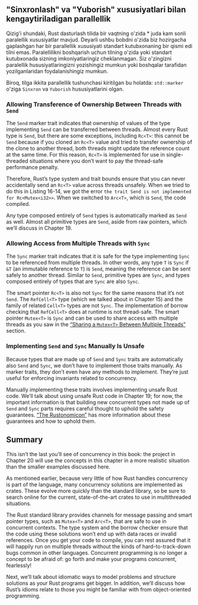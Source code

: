 ## "Sinxronlash" va "Yuborish" xususiyatlari bilan kengaytiriladigan parallellik

Qizig'i shundaki, Rust dasturlash tilida bir vaqtning o'zida * juda kam sonli paralellik xususiyatlar mavjud. 
Deyarli ushbu bobdni o'zida biz hozirgacha gaplashgan har bir parallellik xususiyati standart kutubxonaning bir qismi edi tilni emas. Paralellilikni boshqarish uchun  tilning  o'zida yoki standart kutubxonada sizning imkoniyatlaringiz cheklanmagan.
Siz o'zingizni paralellik hususiyatlaringizni yozishingiz mumkun yoki boshqalar tarafidan yozilganlaridan foydalanishingiz mumkun.

Biroq, tilga ikkita parallellik tushunchasi kiritilgan bu holatda: 
`std::marker` o'ziga `Sinxron` va `Yuborish` hususiyatlarini olgan.


### Allowing Transference of Ownership Between Threads with `Send`

The `Send` marker trait indicates that ownership of values of the type
implementing `Send` can be transferred between threads. Almost every Rust type
is `Send`, but there are some exceptions, including `Rc<T>`: this cannot be
`Send` because if you cloned an `Rc<T>` value and tried to transfer ownership
of the clone to another thread, both threads might update the reference count
at the same time. For this reason, `Rc<T>` is implemented for use in
single-threaded situations where you don’t want to pay the thread-safe
performance penalty.

Therefore, Rust’s type system and trait bounds ensure that you can never
accidentally send an `Rc<T>` value across threads unsafely. When we tried to do
this in Listing 16-14, we got the error `the trait Send is not implemented for
Rc<Mutex<i32>>`. When we switched to `Arc<T>`, which is `Send`, the code
compiled.

Any type composed entirely of `Send` types is automatically marked as `Send` as
well. Almost all primitive types are `Send`, aside from raw pointers, which
we’ll discuss in Chapter 19.

### Allowing Access from Multiple Threads with `Sync`

The `Sync` marker trait indicates that it is safe for the type implementing
`Sync` to be referenced from multiple threads. In other words, any type `T` is
`Sync` if `&T` (an immutable reference to `T`) is `Send`, meaning the reference
can be sent safely to another thread. Similar to `Send`, primitive types are
`Sync`, and types composed entirely of types that are `Sync` are also `Sync`.

The smart pointer `Rc<T>` is also not `Sync` for the same reasons that it’s not
`Send`. The `RefCell<T>` type (which we talked about in Chapter 15) and the
family of related `Cell<T>` types are not `Sync`. The implementation of borrow
checking that `RefCell<T>` does at runtime is not thread-safe. The smart
pointer `Mutex<T>` is `Sync` and can be used to share access with multiple
threads as you saw in the [“Sharing a `Mutex<T>` Between Multiple
Threads”][sharing-a-mutext-between-multiple-threads]<!-- ignore --> section.

### Implementing `Send` and `Sync` Manually Is Unsafe

Because types that are made up of `Send` and `Sync` traits are automatically
also `Send` and `Sync`, we don’t have to implement those traits manually. As
marker traits, they don’t even have any methods to implement. They’re just
useful for enforcing invariants related to concurrency.

Manually implementing these traits involves implementing unsafe Rust code.
We’ll talk about using unsafe Rust code in Chapter 19; for now, the important
information is that building new concurrent types not made up of `Send` and
`Sync` parts requires careful thought to uphold the safety guarantees. [“The
Rustonomicon”][nomicon] has more information about these guarantees and how to
uphold them.

## Summary

This isn’t the last you’ll see of concurrency in this book: the project in
Chapter 20 will use the concepts in this chapter in a more realistic situation
than the smaller examples discussed here.

As mentioned earlier, because very little of how Rust handles concurrency is
part of the language, many concurrency solutions are implemented as crates.
These evolve more quickly than the standard library, so be sure to search
online for the current, state-of-the-art crates to use in multithreaded
situations.

The Rust standard library provides channels for message passing and smart
pointer types, such as `Mutex<T>` and `Arc<T>`, that are safe to use in
concurrent contexts. The type system and the borrow checker ensure that the
code using these solutions won’t end up with data races or invalid references.
Once you get your code to compile, you can rest assured that it will happily
run on multiple threads without the kinds of hard-to-track-down bugs common in
other languages. Concurrent programming is no longer a concept to be afraid of:
go forth and make your programs concurrent, fearlessly!

Next, we’ll talk about idiomatic ways to model problems and structure solutions
as your Rust programs get bigger. In addition, we’ll discuss how Rust’s idioms
relate to those you might be familiar with from object-oriented programming.

[sharing-a-mutext-between-multiple-threads]:
ch16-03-shared-state.html#sharing-a-mutext-between-multiple-threads
[nomicon]: ../nomicon/index.html
